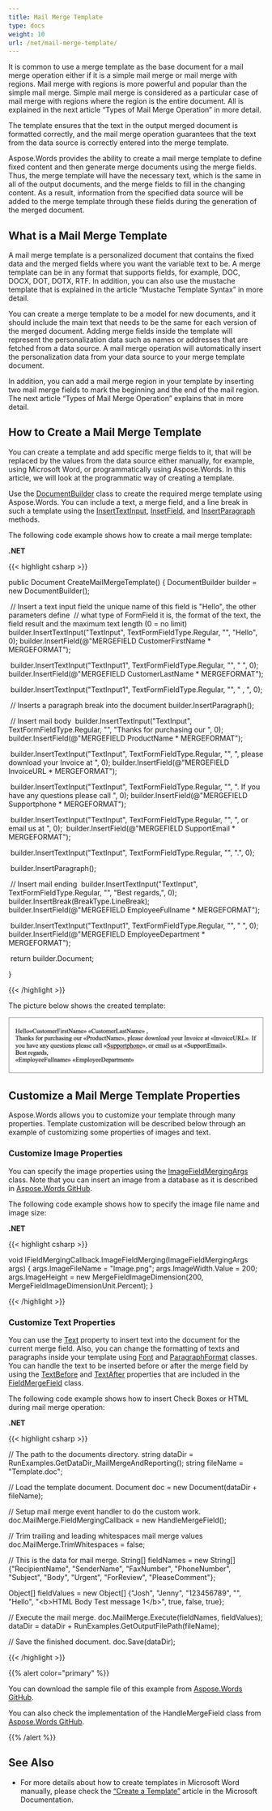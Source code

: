 ```yaml
---
title: Mail Merge Template
type: docs
weight: 10
url: /net/mail-merge-template/
---
```


It is common to use a merge template as the base document for a mail merge operation either if it is a simple mail merge or mail merge with regions. Mail merge with regions is more powerful and popular than the simple mail merge. Simple mail merge is considered as a particular case of mail merge with regions where the region is the entire document. All is explained in the next article “Types of Mail Merge Operation” in more detail.

The template ensures that the text in the output merged document is formatted correctly, and the mail merge operation guarantees that the text from the data source is correctly entered into the merge template.

Aspose.Words provides the ability to create a mail merge template to define fixed content and then generate merge documents using the merge fields. Thus, the merge template will have the necessary text, which is the same in all of the output documents, and the merge fields to fill in the changing content. As a result, information from the specified data source will be added to the merge template through these fields during the generation of the merged document.

## **What is a Mail Merge Template**

A mail merge template is a personalized document that contains the fixed data and the merged fields where you want the variable text to be. A merge template can be in any format that supports fields, for example, DOC, DOCX, DOT, DOTX, RTF. In addition, you can also use the mustache template that is explained in the article “Mustache Template Syntax” in more detail.

You can create a merge template to be a model for new documents, and it should include the main text that needs to be the same for each version of the merged document. Adding merge fields inside the template will represent the personalization data such as names or addresses that are fetched from a data source. A mail merge operation will automatically insert the personalization data from your data source to your merge template document.

In addition, you can add a mail merge region in your template by inserting two mail merge fields to mark the beginning and the end of the mail region. The next article “Types of Mail Merge Operation” explains that in more detail.

## **How to Create a Mail Merge Template**

You can create a template and add specific merge fields to it, that will be replaced by the values from the data source either manually, for example, using Microsoft Word, or programmatically using Aspose.Words. In this article, we will look at the programmatic way of creating a template.

Use the [DocumentBuilder](https://apireference.aspose.com/words/net/aspose.words/documentbuilder) class to create the required merge template using Aspose.Words. You can include a text, a merge field, and a line break in such a template using the [InsertTextInput](https://apireference.aspose.com/words/net/aspose.words/documentbuilder/methods/inserttextinput), [InsetField](https://apireference.aspose.com/words/net/aspose.words.documentbuilder/insertfield/methods/1), and [InsertParagraph](https://apireference.aspose.com/words/net/aspose.words/documentbuilder/methods/insertparagraph) methods.

The following code example shows how to create a mail merge template:

**.NET**

{{< highlight csharp >}}

public Document CreateMailMergeTemplate()
{
    DocumentBuilder builder = new DocumentBuilder();

​	// Insert a text input field the unique name of this field is "Hello", the other parameters define
​	// what type of FormField it is, the format of the text, the field result and the maximum text length (0 = no limit)
​	builder.InsertTextInput("TextInput", TextFormFieldType.Regular, "", "Hello", 0);
​	builder.InsertField(@"MERGEFIELD CustomerFirstName \* MERGEFORMAT");

​	builder.InsertTextInput("TextInput1", TextFormFieldType.Regular, "", " ", 0);
​	builder.InsertField(@"MERGEFIELD CustomerLastName \* MERGEFORMAT");

​	builder.InsertTextInput("TextInput1", TextFormFieldType.Regular, "", " , ", 0);

​	// Inserts a paragraph break into the document
​	builder.InsertParagraph();

​	// Insert mail body
​	builder.InsertTextInput("TextInput", TextFormFieldType.Regular, "", "Thanks for purchasing our ", 0);
​	builder.InsertField(@"MERGEFIELD ProductName \* MERGEFORMAT");

​	builder.InsertTextInput("TextInput", TextFormFieldType.Regular, "", ", please download your Invoice at ", 0);
​	builder.InsertField(@"MERGEFIELD InvoiceURL \* MERGEFORMAT");

​	builder.InsertTextInput("TextInput", TextFormFieldType.Regular, "", ". If you have any questions please call ", 0);
​	builder.InsertField(@"MERGEFIELD Supportphone \* MERGEFORMAT");

​	builder.InsertTextInput("TextInput", TextFormFieldType.Regular, "", ", or email us at ", 0);
​	builder.InsertField(@"MERGEFIELD SupportEmail \* MERGEFORMAT");

​	builder.InsertTextInput("TextInput", TextFormFieldType.Regular, "", ".", 0);

​	builder.InsertParagraph();

​	// Insert mail ending
​	builder.InsertTextInput("TextInput", TextFormFieldType.Regular, "", "Best regards,", 0);
​	builder.InsertBreak(BreakType.LineBreak);
​	builder.InsertField(@"MERGEFIELD EmployeeFullname \* MERGEFORMAT");

​	builder.InsertTextInput("TextInput1", TextFormFieldType.Regular, "", " ", 0);
​	builder.InsertField(@"MERGEFIELD EmployeeDepartment \* MERGEFORMAT");

​	return builder.Document;

}

{{< /highlight >}}

The picture below shows the created template:

![mail_merge_template](mail_merge_template_1.png)

## **Customize a Mail Merge Template Properties**

Aspose.Words allows you to customize your template through many properties. Template customization will be described below through an example of customizing some properties of images and text.

### **Customize Image Properties**

You can specify the image properties using the [ImageFieldMergingArgs](https://apireference.aspose.com/words/net/aspose.words.mailmerging/imagefieldmergingargs) class. Note that you can insert an image from a database as it is described in [Aspose.Words GitHub](https://github.com/aspose-words/Aspose.Words-for-.NET/blob/master/Examples/CSharp/Mail-Merge/MailMergeImageFromBlob.cs).

The following code example shows how to specify the image file name and image size:

**.NET**

{{< highlight csharp >}}

void IFieldMergingCallback.ImageFieldMerging(ImageFieldMergingArgs args)
	{
    	args.ImageFileName = "Image.png";
    	args.ImageWidth.Value = 200;
    	args.ImageHeight = new MergeFieldImageDimension(200, MergeFieldImageDimensionUnit.Percent);
	}

{{< /highlight >}}

### **Customize Text Properties**

You can use the [Text](https://apireference.aspose.com/words/net/aspose.words.mailmerging/fieldmergingargs/properties/text) property to insert text into the document for the current merge field. Also, you can change the formatting of texts and paragraphs inside your template using [Font](https://apireference.aspose.com/words/net/aspose.words/font) and [ParagraphFormat](https://apireference.aspose.com/words/net/aspose.words/paragraphformat) classes. You can handle the text to be inserted before or after the merge field by using the [TextBefore](https://apireference.aspose.com/words/net/aspose.words.fields/fieldmergefield/properties/textbefore) and [TextAfter](https://apireference.aspose.com/words/net/aspose.words.fields/fieldmergefield/properties/textafter) properties that are included in the [FieldMergeField](https://apireference.aspose.com/words/net/aspose.words.fields/fieldmergefield) class.

The following code example shows how to insert Check Boxes or HTML during mail merge operation:

**.NET**

{{< highlight csharp >}}

// The path to the documents directory.
string dataDir = RunExamples.GetDataDir_MailMergeAndReporting();
string fileName = "Template.doc";

// Load the template document.
Document doc = new Document(dataDir + fileName);

// Setup mail merge event handler to do the custom work.
doc.MailMerge.FieldMergingCallback = new HandleMergeField();

// Trim trailing and leading whitespaces mail merge values
doc.MailMerge.TrimWhitespaces = false;

// This is the data for mail merge.
String[] fieldNames = new String[] {"RecipientName", "SenderName", "FaxNumber", "PhoneNumber", "Subject", "Body", "Urgent", "ForReview", "PleaseComment"};

Object[] fieldValues = new Object[] {"Josh", "Jenny", "123456789", "", "Hello", "&lt;b&gt;HTML Body Test message 1&lt;/b&gt;", true, false, true};

// Execute the mail merge.
doc.MailMerge.Execute(fieldNames, fieldValues);
dataDir = dataDir + RunExamples.GetOutputFilePath(fileName);

// Save the finished document.
doc.Save(dataDir);

{{< /highlight >}}



{{% alert color="primary" %}}

You can download the sample file of this example from [Aspose.Words GitHub](https://github.com/aspose-words/Aspose.Words-for-.NET/blob/master/Examples/Data/Mail-Merge/Template.doc).

You can also check the implementation of the HandleMergeField class from [Aspose.Words GitHub](https://github.com/aspose-words/Aspose.Words-for-.NET/blob/master/Examples/CSharp/Mail-Merge/MailMergeFormFields.cs).

{{% /alert %}}

## **See Also**

* For more details about how to create templates in Microsoft Word manually, please check the [“Create a Template”](https://support.microsoft.com/en-us/office/save-a-word-document-as-a-template-cb17846d-ecec-49d4-82ea-a6f5e3e8b9ae) article in the Microsoft Documentation.
